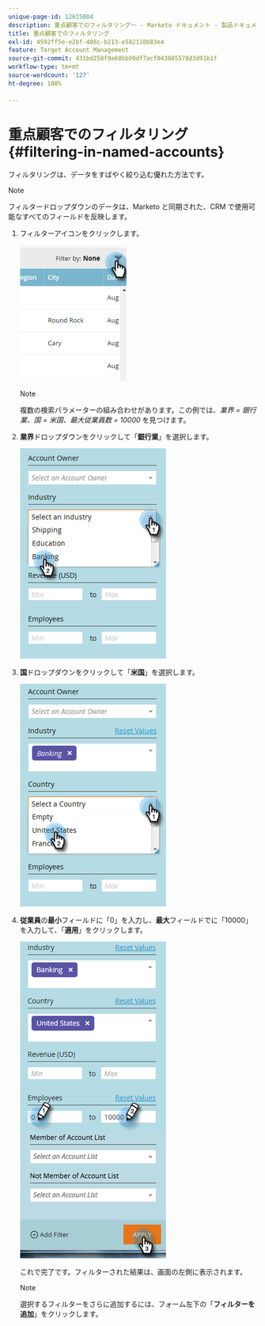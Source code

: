 ```yaml
---
unique-page-id: 12615804
description: 重点顧客でのフィルタリングー - Marketo ドキュメント - 製品ドキュメント
title: 重点顧客でのフィルタリング
exl-id: 4592ff5e-e2bf-408c-b213-e582110b83e4
feature: Target Account Management
source-git-commit: 431bd258f9a68bbb9df7acf043085578d3d91b1f
workflow-type: tm+mt
source-wordcount: '127'
ht-degree: 100%

---
```


# 重点顧客でのフィルタリング {#filtering-in-named-accounts}

フィルタリングは、データをすばやく絞り込む優れた方法です。

>[!NOTE]
>
>フィルタードロップダウンのデータは、Marketo と同期された、CRM で使用可能なすべてのフィールドを反映します。

1. フィルターアイコンをクリックします。

   ![](assets/filter-one.png)

   >[!NOTE]
   >
   >複数の検索パラメーターの組み合わせがあります。この例では、_業界 = 銀行業、国 = 米国、最大従業員数 = 10000_ を見つけます。

1. **業界**&#x200B;ドロップダウンをクリックして「**銀行業**」を選択します。

   ![](assets/filter-2.png)

1. **国**&#x200B;ドロップダウンをクリックして「**米国**」を選択します。

   ![](assets/filter-3.png)

1. **従業員**&#x200B;の&#x200B;**最小**&#x200B;フィールドに「0」を入力し、**最大**&#x200B;フィールドでに「10000」を入力して、「**適用**」をクリックします。

   ![](assets/four-2.png)

   これで完了です。フィルターされた結果は、画面の左側に表示されます。

   >[!NOTE]
   >
   >選択するフィルターをさらに追加するには、フォーム左下の「**フィルターを追加**」をクリックします。
